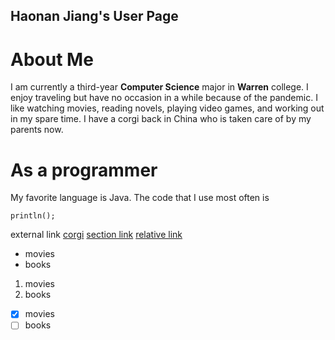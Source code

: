 ## Haonan Jiang's User Page

# About Me
I am currently a third-year **Computer Science** major in **Warren** college. I enjoy traveling but have no occasion in a while because of the pandemic. I like watching movies, reading novels, playing video games, and working out in my spare time. I have a corgi back in China who is taken care of by my parents now.
# As a programmer
My favorite language is Java. The code that I use most often is 
```
println();
```
external link [corgi](https://images.app.goo.gl/DNHbU6v1sWYoiJjk6)
[section link](#Profile)
[relative link](README.md)
- movies
- books
1. movies
2. books
- [x] movies
- [ ] books
